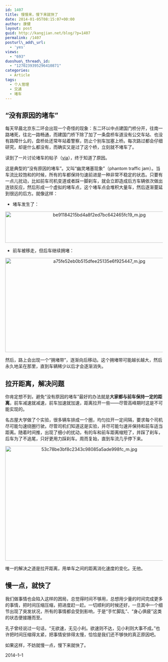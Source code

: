 ```yaml
---
id: 1407
title: 慢慢来，慢下来就快了
date: 2014-01-05T08:15:07+00:00
author: 康健
layout: post
guid: http://kangjian.net/blog/?p=1407
permalink: /1407
posturl\_add\_url:
  - 'yes'
views:
  - "693"
duoshuo\_thread\_id:
  - "1270239395296410871"
categories:
  - Article
tags:
  - 个人管理
  - 交通
  - 堵车
---
```

## “没有原因的堵车”

每天早晨北京东二环会出现一个奇怪的现象：东二环以中点建国门桥分开，往南一路堵死，往北一路畅通，而建国门桥下除了加了一条盘桥车道没有公交车站、也没有路障什么的，盘桥处还常年站着警察，防止个别车加塞上桥。每次路过都会仔细研究，却是什么都没有，而确实又是过了这个桥，立刻就不堵车了。

读到了一片讨论堵车的帖子（<a href="http://www.zhihu.com/question/20781120" target=_blank>via</a>），终于知道了原因。

这是典型的“没有原因的堵车”。又叫“幽灵堵塞现象”（phantom traffic jam）。当车流比较饱和的时候，所有的车都保持匀速前进是一种非常不稳定的状态。只要有一点儿扰动，比如前车司机变道或者踩一脚刹车，就会立即造成后方车辆依次做出连锁反应，然后形成一个虚拟的堵车点，这个堵车点会堆积大量车，然后逐渐蔓延到很远的后方。就像这样：

  * 堵车发生了：

<div style="text-align:center;">
  <img src="http://kangjian.net/images/2014/01/be91184215bd4a8f2ed7bc642465fc19_m.jpg" alt="be91184215bd4a8f2ed7bc642465fc19_m.jpg" border="0" width="586" height="100" />
</div>

  * 前车被移走，但后车继续拥堵：

<div style="text-align:center;">
  <img src="http://kangjian.net/images/2014/01/a75fe52eb0b515dfee25135e6f925447_m.jpg" alt="a75fe52eb0b515dfee25135e6f925447_m.jpg" border="0" width="586" height="301" />
</div>

然后，路上会出现一个“拥堵带”，逐渐向后移动。这个拥堵带可能越长越大，然后永久地呆在那里，直到车辆稀少以后才会逐渐消失。

## 拉开距离，解决问题

你肯定想不到，避免“没有原因的堵车”最好的办法就是**大家都与前车保持一定的距离**，前车减速就减速，前车加速就加速，距离拉开一些——尽管高峰期时这是不可能实现的。

名古屋大学做了个实验，很多辆车排成一个圈，均匀拉开一定间隔，要求每个司机尽可能匀速绕圈行驶。尽管司机们知道这是实验，并尽可能匀速并保持和前车适当距离。随着时间推，出现了细小的扰动，有的车和前车距离缩短了，并踩了刹车，后车为了不追尾，只好更用力踩刹车。周而复始，直到车流几乎停下来。

<div style="text-align:center;">
  <img src="http://kangjian.net/images/2014/01/53c78be3bf8c2343c98085a5ade998fc_m.jpg" alt="53c78be3bf8c2343c98085a5ade998fc_m.jpg" border="0" width="522" height="366" />
</div>

唯一的解决之道是拉开距离，用单车之间的距离消化速度的变化。无他。

## 慢一点，就快了

我们做事情也会陷入这样的困局，总觉得时间不够用，总想用少量的时间完成更多的事情，把时间压缩压缩，把进度赶一赶。一切顺利的时候还好，一旦其中一个细节出现了突发状况，所有的事情都会受到影响，于是“手忙脚乱”、“身心俱疲”这类的状态便接踵而至。

孔子曾经说过一句话，“无欲速，无见小利。欲速则不达，见小利则大事不成。”也许把时间压缩得太紧，把事情安排得太慢，恰恰是我们还不够快的真正原因吧。

如果这样，不妨就慢一点，慢下来就快了。

2014&#8211;1&#8211;1